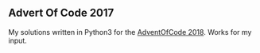 ## Advert Of Code 2017
My solutions written in Python3 for the [AdventOfCode 2018](http://adventofcode.com/2018).
Works for my input.
